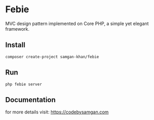 # Febie
MVC design pattern implemented on Core PHP, a simple yet elegant framework.

## Install

```
composer create-project samgan-khan/febie
```

## Run
```php febie server```

## Documentation
for more details visit: https://codebysamgan.com
